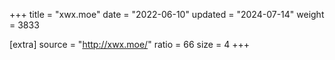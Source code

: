 +++
title = "xwx.moe"
date = "2022-06-10"
updated = "2024-07-14"
weight = 3833

[extra]
source = "http://xwx.moe/"
ratio = 66
size = 4
+++
